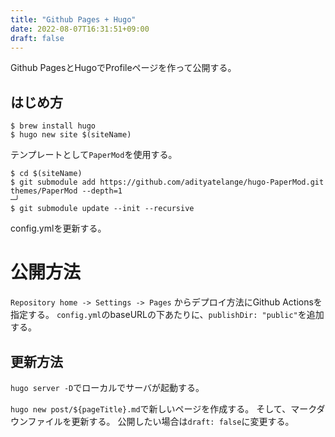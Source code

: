 ```yaml
---
title: "Github Pages + Hugo"
date: 2022-08-07T16:31:51+09:00
draft: false
---
```



Github PagesとHugoでProfileページを作って公開する。


## はじめ方

```shell
$ brew install hugo
$ hugo new site $(siteName)
```

テンプレートとして`PaperMod`を使用する。

```shell
$ cd $(siteName)
$ git submodule add https://github.com/adityatelange/hugo-PaperMod.git themes/PaperMod --depth=1                                                                                  ─╯
$ git submodule update --init --recursive
```

config.ymlを更新する。

# 公開方法

`Repository home -> Settings -> Pages` からデプロイ方法にGithub Actionsを指定する。
`config.yml`のbaseURLの下あたりに、`publishDir: "public"`を追加する。

## 更新方法

`hugo server -D`でローカルでサーバが起動する。

`hugo new post/${pageTitle}.md`で新しいページを作成する。
そして、マークダウンファイルを更新する。
公開したい場合は`draft: false`に変更する。

